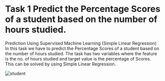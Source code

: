 
# Task 1 Predict the Percentage Scores of a student based on the number of hours studied.

 Prediction Using Supervised Machine Learning (Simple Linear Regression) In this task we have to predict the Percentage Scores of a student based on the number of hours studied. The task has two variables where the feature is the no. of hours studied and target value is the percentage of Scores. This can be solved by using Simple Linear Regression.


![student](student-studying-at-home-free-vector.png)
